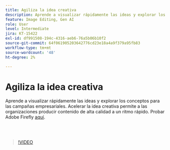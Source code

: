 ```yaml
---
title: Agiliza la idea creativa
description: Aprende a visualizar rápidamente las ideas y explorar los conceptos para las campañas empresariales
feature: Image Editing, Gen AI
role: User
level: Intermediate
jira: KT-15422
exl-id: df991508-194c-4316-aeb6-76a5b06b10f2
source-git-commit: 64f061905203642776cd23e18a4a9f379a95fb83
workflow-type: tm+mt
source-wordcount: '48'
ht-degree: 2%

---
```


# Agiliza la idea creativa

Aprende a visualizar rápidamente las ideas y explorar los conceptos para las campañas empresariales. Acelerar la idea creativa permite a las organizaciones producir contenido de alta calidad a un ritmo rápido. Probar Adobe Firefly [aquí](https://firefly.adobe.com/).

<br> 

>[!VIDEO](https://video.tv.adobe.com/v/3428827?quality=12&learn=on&hidetitle=true)
